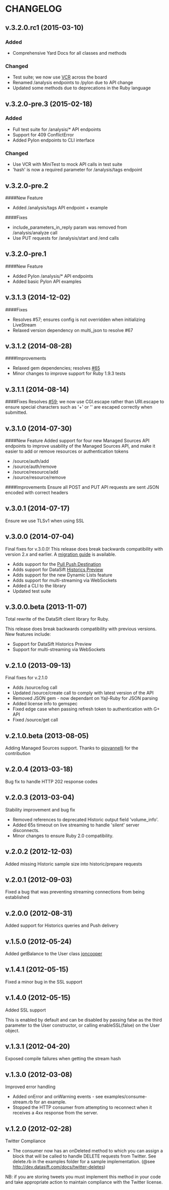CHANGELOG
================================
## v.3.2.0.rc1 (2015-03-10)
### Added
* Comprehensive Yard Docs for all classes and methods

### Changed
* Test suite; we now use [VCR](https://github.com/vcr/vcr) across the board
* Renamed /analysis endpoints to /pylon due to API change
* Updated some methods due to deprecations in the Ruby language

## v.3.2.0-pre.3 (2015-02-18)
### Added
* Full test suite for /analysis/* API endpoints
* Support for 409 ConflictError
* Added Pylon endpoints to CLI interface

### Changed
* Use VCR with MiniTest to mock API calls in test suite
* 'hash' is now a required parameter for /analysis/tags endpoint

v.3.2.0-pre.2
--------------------------
####New Feature
* Added /analysis/tags API endpoint + example

####Fixes
* include_parameters_in_reply param was removed from /analysis/analyze call
* Use PUT requests for /analysis/start and /end calls

v.3.2.0-pre.1
--------------------------
####New Feature
* Added Pylon /analysis/* API endpoints
* Added basic Pylon API examples

v.3.1.3 (2014-12-02)
--------------------
####Fixes
* Resolves #57; ensures config is not overridden when initializing LiveStream
* Relaxed version dependency on multi_json to resolve #67

v.3.1.2 (2014-08-28)
--------------------

####Improvements
* Relaxed gem dependencies; resolves [#65](https://github.com/datasift/datasift-ruby/issues/65)
* Minor changes to improve support for Ruby 1.9.3 tests

v.3.1.1 (2014-08-14)
--------------------

####Fixes
Resolves [#59](https://github.com/datasift/datasift-ruby/issues/59); we now use CGI.escape rather than URI.escape to ensure special characters such as '+' or '\' are escaped correctly when submitted.

v.3.1.0 (2014-07-30)
--------------------

####New Feature
Added support for four new Managed Sources API endpoints to improve usability of the Managed Sources API, and make it easier to add or remove resources or authentication tokens
* /source/auth/add
* /source/auth/remove
* /source/resource/add
* /source/resource/remove

####Improvements
Ensure all POST and PUT API requests are sent JSON encoded with correct headers

v.3.0.1 (2014-07-17)
--------------------

Ensure we use TLSv1 when using SSL

v.3.0.0 (2014-07-04)
--------------------

Final fixes for v.3.0.0!
This release does break backwards compatibility with version 2.x and earlier. A [migration guide](https://github.com/datasift/datasift-ruby/blob/3.0.0/MIGRATING_TO_V.3.0.0.md) is available.
* Adds support for the [Pull Push Destination](http://dev.datasift.com/docs/push/connectors/pull)
* Adds support for DataSift [Historics Preview](http://dev.datasift.com/docs/historics/preview)
* Adds support for the new Dynamic Lists feature
* Adds support for multi-streaming via WebSockets
* Added a CLI to the library
* Updated test suite

v.3.0.0.beta (2013-11-07)
-------------------------

Total rewrite of the DataSift client library for Ruby.

This release does break backwards compatibility with previous versions. New features include:
* Support for DataSift Historics Preview
* Support for multi-streaming via WebSockets

v.2.1.0 (2013-09-13)
--------------------

Final fixes for v.2.1.0

* Adds /source/log call
* Updated /source/create call to comply with latest version of the API
* Removed JSON gem - now dependant on Yajl-Ruby for JSON parsing
* Added license info to gemspec
* Fixed edge case when passing refresh token to authentication with G+ API
* Fixed /source/get call

v.2.1.0.beta (2013-08-05)
-------------------------

Adding Managed Sources support.
Thanks to [giovannelli](https://github.com/giovannelli) for the contribution

v.2.0.4 (2013-03-18)
--------------------

Bug fix to handle HTTP 202 response codes

v.2.0.3 (2013-03-04)
--------------------

Stability improvement and bug fix

* Removed references to deprecated Historic output field 'volume_info'.
* Added 65s timeout on live streaming to handle 'silent' server disconnects.
* Minor changes to ensure Ruby 2.0 compatibility.

v.2.0.2 (2012-12-03)
--------------------

Added missing Historic sample size into historic/prepare requests

v.2.0.1 (2012-09-03)
--------------------

Fixed a bug that was preventing streaming connections from being established

v.2.0.0 (2012-08-31)
--------------------

Added support for Historics queries and Push delivery

v.1.5.0 (2012-05-24)
--------------------

Added getBalance to the User class [joncooper](https://github.com/joncooper)

v.1.4.1 (2012-05-15)
--------------------

Fixed a minor bug in the SSL support

v.1.4.0 (2012-05-15)
--------------------

Added SSL support

This is enabled by default and can be disabled by passing false as the third
parameter to the User constructor, or calling enableSSL(false) on the User
object.

v.1.3.1 (2012-04-20)
--------------------

Exposed compile failures when getting the stream hash

v.1.3.0 (2012-03-08)
--------------------

Improved error handling

* Added onError and onWarning events - see examples/consume-stream.rb for an example.
* Stopped the HTTP consumer from attempting to reconnect when it receives a 4xx response from the server.

v.1.2.0 (2012-02-28)
--------------------

Twitter Compliance

* The consumer now has an onDeleted method to which you can assign a block that will be called to handle DELETE requests from Twitter. See delete.rb in the examples folder for a sample implementation. (@see http://dev.datasift.com/docs/twitter-deletes)

NB: if you are storing tweets you must implement this method in your code
and take appropriate action to maintain compliance with the Twitter license.
